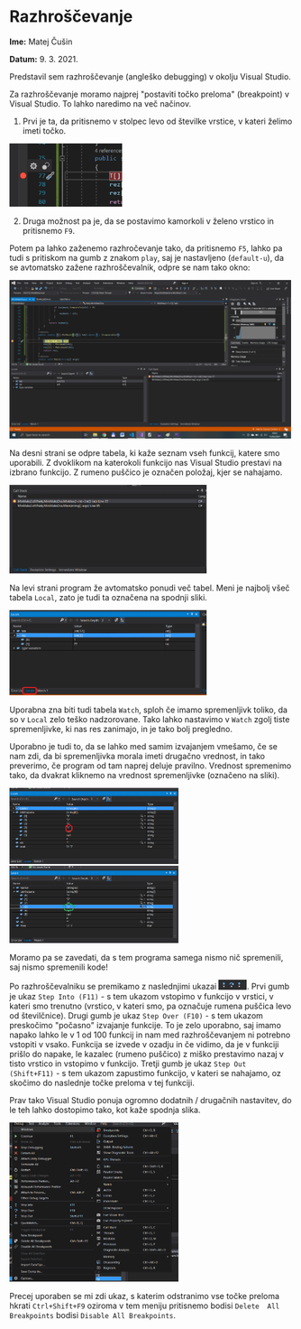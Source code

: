 # Razhroščevanje 

**Ime:** Matej Čušin

**Datum:** 9. 3. 2021.

Predstavil sem razhroščevanje (angleško debugging) v okolju Visual Studio.


Za razhroščevanje moramo najprej "postaviti točko preloma" (breakpoint) v Visual Studio. To lahko naredimo na več načinov. <br>
1) Prvi je ta, da pritisnemo v stolpec levo od številke vrstice, v kateri želimo imeti točko. <br> 

<img src="./slike/tockaPreloma.png" width="200" > <br>

2) Druga možnost pa je, da se postavimo kamorkoli v želeno vrstico in pritisnemo `F9`. <br>

Potem pa lahko zaženemo razhročevanje tako, da pritisnemo `F5`, lahko pa tudi s pritiskom na gumb z znakom `play`, saj je nastavljeno (`default-u`), da se avtomatsko zažene razhroščevalnik, odpre se nam tako okno: <br>

<img src="./slike/zacetek.png" width="500" > <br>

Na desni strani se odpre tabela, ki kaže seznam vseh funkcij, katere smo uporabili. Z dvoklikom na katerokoli funkcijo nas Visual Studio prestavi na izbrano funkcijo. Z rumeno puščico je označen položaj, kjer se nahajamo.<br>

<img src="./slike/desnaTab.png" width="350" > <br>

Na levi strani program že avtomatsko ponudi več tabel. Meni je najbolj všeč tabela `Local`, zato je tudi ta označena na spodnji sliki.<br> 

<img src="./slike/izbiraLev.png" width="350" > <br>

Uporabna zna biti tudi tabela `Watch`, sploh če imamo spremenljivk toliko, da so v `Local` zelo teško nadzorovane. Tako lahko nastavimo v `Watch` zgolj tiste spremenljivke, ki nas res zanimajo, in je tako bolj pregledno.

Uporabno je tudi to, da se lahko med samim izvajanjem vmešamo, če se nam zdi, da bi spremenljivka morala imeti drugačno vrednost, in tako preverimo, če program od tam naprej deluje pravilno. Vrednost spremenimo tako, da dvakrat kliknemo na vrednost spremenljivke (označeno na sliki).<br>

<img src="./slike/predSpremembo.png" width="300" >
<img src="./slike/poSpremembi.png" width="300" ><br>

Moramo pa se zavedati, da s tem programa samega nismo nič spremenili, saj nismo spremenili kode! <br>


Po razhroščevalniku se premikamo z naslednjimi ukazai <img src="./slike/gumbi.png" width="50" >. Prvi gumb je ukaz `Step Into (F11)` - s tem ukazom vstopimo v funkcijo v vrstici, v kateri smo trenutno (vrstico, v kateri smo, pa označuje rumena puščica levo od številčnice). Drugi gumb je ukaz `Step Over (F10)` - s tem ukazom preskočimo "počasno" izvajanje funkcije. To je zelo uporabno, saj imamo napako lahko le v 1 od 100 funkcij in nam med razhroščevanjem ni potrebno vstopiti v vsako. Funkcija se izvede v ozadju in če vidimo, da je v funkciji prišlo do napake, le kazalec (rumeno puščico) z miško prestavimo nazaj v tisto vrstico in vstopimo v funkcijo. Tretji gumb je ukaz `Step Out (Shift+F11)` - s tem ukazom zapustimo funkcijo, v kateri se nahajamo, oz skočimo do naslednje točke preloma v tej funkciji. 

Prav tako Visual Studio ponuja ogromno dodatnih / drugačnih nastavitev, do le teh lahko dostopimo tako, kot kaže spodnja slika.<br>

<img src="./slike/meni.png" width="300" ><br>

Precej uporaben se mi zdi ukaz, s katerim odstranimo vse točke preloma hkrati `Ctrl+Shift+F9` oziroma v tem meniju pritisnemo bodisi `Delete  All Breakpoints` bodisi `Disable All Breakpoints`.

